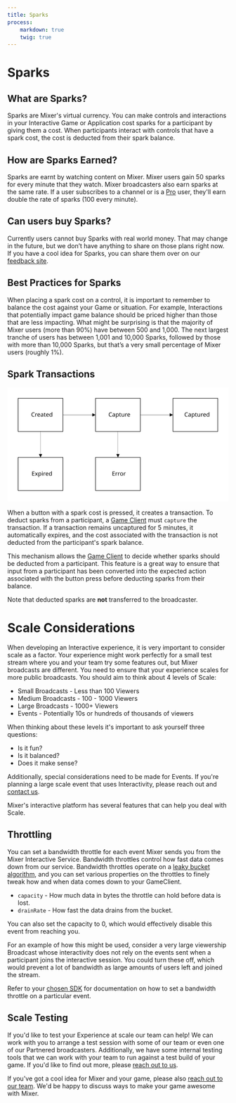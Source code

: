 ```yaml
---
title: Sparks
process:
    markdown: true
    twig: true
---
```


# Sparks

## What are Sparks?
Sparks are Mixer's virtual currency. You can make controls and interactions in your Interactive Game or Application cost sparks for a participant by giving them a cost. When participants interact with controls that have a spark cost, the cost is deducted from their spark balance.

## How are Sparks Earned?
Sparks are earnt by watching content on Mixer. Mixer users gain 50 sparks for every minute that they watch. Mixer broadcasters also earn sparks at the same rate. If a user subscribes to a channel or is a [Pro](https://mixer.com/pro) user, they'll earn double the rate of sparks (100 every minute).

## Can users buy Sparks?
Currently users cannot buy Sparks with real world money. That may change in the future, but we don’t have anything to share on those plans right now. If you have a cool idea for Sparks, you can share them over on our [feedback site](https://feedback.mixer.com).

## Best Practices for Sparks
When placing a spark cost on a control, it is important to remember to balance the cost against your Game or situation. For example, Interactions that potentially impact game balance should be priced higher than those that are less impacting. What might be surprising is that the majority of Mixer users (more than 90%) have between 500 and 1,000. The next largest tranche of users has between 1,001 and 10,000 Sparks, followed by those with more than 10,000 Sparks, but that’s a very small percentage of Mixer users (roughly 1%).

## Spark Transactions
![Diagram of a transaction\'s life cycle](./TransactionLifecycle.svg?classes=caption "Diagram of a spark transaction's life cycle, showing its transition between states.")

When a button with a spark cost is pressed, it creates a transaction. To deduct sparks from a participant, a [Game Client](/guides/mixplay/interactive-overview#the-game-client) must `capture` the transaction. If a transaction remains uncaptured for 5 minutes, it automatically expires, and the cost associated with the transaction is not deducted from the participant's spark balance.

This mechanism allows the [Game Client](/guides/mixplay/interactive-overview#the-game-client) to decide whether sparks should be deducted from a participant. This feature is a great way to ensure that input from a participant has been converted into the expected action associated with the button press before deducting sparks from their balance.

Note that deducted sparks are **not** transferred to the broadcaster.

# Scale Considerations
When developing an Interactive experience, it is very important to consider scale as a factor. Your experience might work perfectly for a small test stream where you and your team try some features out, but Mixer broadcasts are different. You need to ensure that your experience scales for more public broadcasts. You should aim to think about 4 levels of Scale:


- Small Broadcasts - Less than 100 Viewers
- Medium Broadcasts - 100 - 1000 Viewers
- Large Broadcasts - 1000+ Viewers
- Events - Potentially 10s or hundreds of thousands of viewers

When thinking about these levels it's important to ask yourself three questions:

- Is it fun?
- Is it balanced?
- Does it make sense?

Additionally, special considerations need to be made for Events. If you're planning a large scale event that uses Interactivity, please reach out and [contact us](mailto:mixerdevinfo@microsoft.com).

Mixer's interactive platform has several features that can help you deal with Scale.

## Throttling
You can set a bandwidth throttle for each event Mixer sends you from the Mixer Interactive Service. Bandwidth throttles control how fast data comes down from our service. Bandwidth throttles operate on a [leaky bucket algorithm](https://en.wikipedia.org/wiki/Leaky_bucket), and you can set various properties on the throttles to finely tweak how and when data comes down to your GameClient.

- `capacity` - How much data in bytes the throttle can hold before data is lost.
- `drainRate` - How fast the data drains from the bucket.

You can also set the capacity to 0, which would effectively disable this event from reaching you.

For an example of how this might be used, consider a very large viewership Broadcast whose interactivity does not rely on the events sent when a participant joins the interactive session. You could turn these off, which would prevent a lot of bandwidth as large amounts of users left and joined the stream.

Refer to your [chosen SDK](/guides/mixplay/introduction#choose-a-sdk) for documentation on how to set a bandwidth throttle on a particular event.

## Scale Testing
If you'd like to test your Experience at scale our team can help! We can work with you to arrange a test session with some of our team or even one of our Partnered broadcasters. Additionally, we have some internal testing tools that we can work with your team to run against a test build of your game. If you'd like to find out more, please [reach out to us](mailto:mixerdevinfo@microsoft.com).

If you've got a cool idea for Mixer and your game, please also [reach out to our team](mailto:mixerdevinfo@microsoft.com). We'd be happy to discuss ways to make your game awesome with Mixer.
